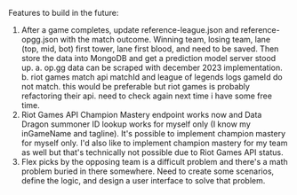 Features to build in the future:
1. After a game completes, update reference-league.json and reference-opgg.json with the match outcome.  Winning team, losing team, lane (top, mid, bot) first tower, lane first blood, and need to be saved. Then store the data into MongoDB and get a prediction model server stood up.
    a. op.gg data can be scraped with december 2023 implementation.
    b. riot games match api matchId and league of legends logs gameId do not match.  this would be preferable but riot games is probably refactoring their api.  need to check again next time i have some free time.
2. Riot Games API Champion Mastery endpoint works now and Data Dragon summoner ID lookup works for myself only (I know my inGameName and tagline).  It's possible to implement champion mastery for myself only.  I'd also like to implement champion mastery for my team as well but that's technically not possible due to Riot Games API status.  
3. Flex picks by the opposing team is a difficult problem and there's a math problem buried in there somewhere.  Need to create some scenarios, define the logic, and design a user interface to solve that problem.